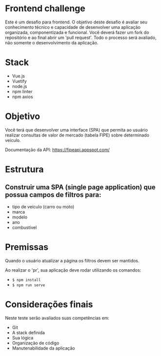 Frontend challenge
=============

Este é um desafio para frontend. O objetivo deste desafio é avaliar seu conhecimento técnico e capacidade de desenvolver uma aplicação organizada, componentizada e funcional.
Você deverá fazer um fork do repositório e ao final abrir um 'pull request'. Todo o processo será avaliado, não somente o desenvolvimento da aplicação.


# Stack
- Vue.js
- Vuetify
- node.js
- npm linter
- npm axios


# Objetivo

Você terá que desenvolver uma interface (SPA) que permita ao usuário realizar consultas de valor de mercado (tabela FIPE) sobre determinado veículo.

Documentação da API:
https://fipeapi.appspot.com/


# Estrutura

## Construir uma SPA (single page application) que possua campos de filtros para:

- tipo de veículo (carro ou moto)
- marca
- modelo
- ano
- combustível


# Premissas

Quando o usuário atualizar a página os filtros devem ser mantidos.

Ao realizar o 'pr', sua aplicação deve rodar utilizando os comandos:


- `$ npm install`
- `$ npm run serve`


# Considerações finais

Neste teste serão avaliados suas competências em:
- Git
- A stack definida
- Sua lógica
- Organização de código
- Manutenabilidade da aplicação